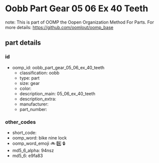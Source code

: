 # Oobb Part Gear 05 06 Ex 40 Teeth  

note: This is part of OOMP the Oopen Organization Method For Parts. For more details: https://github.com/oomlout/oomp_base

##  part details





### id
* oomp_id: oobb_part_gear_05_06_ex_40_teeth
  * classification: oobb
  * type: part
  * size: gear
  * color: 
  * description_main: 05_06_ex_40_teeth
  * description_extra: 
  * manufacturer: 
  * part_number: 

### other_codes
* short_code: 
* oomp_word: bike nine lock
* oomp_word_emoji :bike: :nine: :lock:
* md5_6_alpha: 94nsz
* md5_6: e9fa83